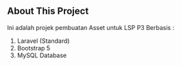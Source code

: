 ## About This Project

Ini adalah projek pembuatan Asset untuk LSP P3
Berbasis : 
1. Laravel (Standard)
2. Bootstrap 5
3. MySQL Database